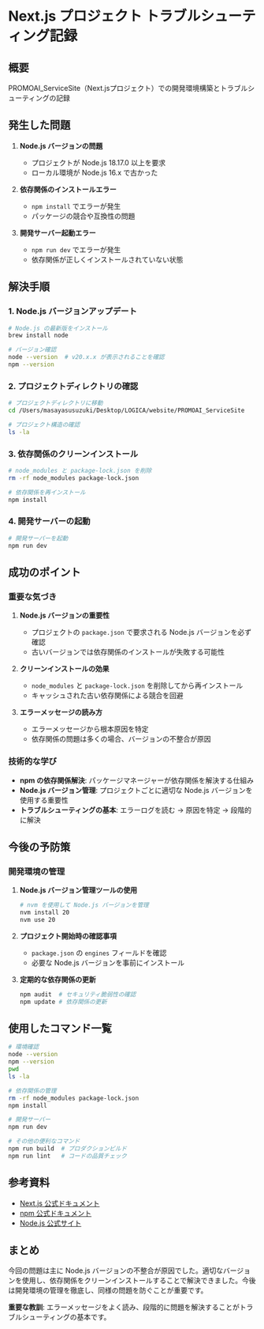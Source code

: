# Next.js プロジェクト トラブルシューティング記録

## 概要
PROMOAI_ServiceSite（Next.jsプロジェクト）での開発環境構築とトラブルシューティングの記録

## 発生した問題
1. **Node.js バージョンの問題**
   - プロジェクトが Node.js 18.17.0 以上を要求
   - ローカル環境が Node.js 16.x で古かった

2. **依存関係のインストールエラー**
   - `npm install` でエラーが発生
   - パッケージの競合や互換性の問題

3. **開発サーバー起動エラー**
   - `npm run dev` でエラーが発生
   - 依存関係が正しくインストールされていない状態

## 解決手順

### 1. Node.js バージョンアップデート
```bash
# Node.js の最新版をインストール
brew install node

# バージョン確認
node --version  # v20.x.x が表示されることを確認
npm --version
```

### 2. プロジェクトディレクトリの確認
```bash
# プロジェクトディレクトリに移動
cd /Users/masayasusuzuki/Desktop/LOGICA/website/PROMOAI_ServiceSite

# プロジェクト構造の確認
ls -la
```

### 3. 依存関係のクリーンインストール
```bash
# node_modules と package-lock.json を削除
rm -rf node_modules package-lock.json

# 依存関係を再インストール
npm install
```

### 4. 開発サーバーの起動
```bash
# 開発サーバーを起動
npm run dev
```

## 成功のポイント

### 重要な気づき
1. **Node.js バージョンの重要性**
   - プロジェクトの `package.json` で要求される Node.js バージョンを必ず確認
   - 古いバージョンでは依存関係のインストールが失敗する可能性

2. **クリーンインストールの効果**
   - `node_modules` と `package-lock.json` を削除してから再インストール
   - キャッシュされた古い依存関係による競合を回避

3. **エラーメッセージの読み方**
   - エラーメッセージから根本原因を特定
   - 依存関係の問題は多くの場合、バージョンの不整合が原因

### 技術的な学び
- **npm の依存関係解決**: パッケージマネージャーが依存関係を解決する仕組み
- **Node.js バージョン管理**: プロジェクトごとに適切な Node.js バージョンを使用する重要性
- **トラブルシューティングの基本**: エラーログを読む → 原因を特定 → 段階的に解決

## 今後の予防策

### 開発環境の管理
1. **Node.js バージョン管理ツールの使用**
   ```bash
   # nvm を使用して Node.js バージョンを管理
   nvm install 20
   nvm use 20
   ```

2. **プロジェクト開始時の確認事項**
   - `package.json` の `engines` フィールドを確認
   - 必要な Node.js バージョンを事前にインストール

3. **定期的な依存関係の更新**
   ```bash
   npm audit  # セキュリティ脆弱性の確認
   npm update # 依存関係の更新
   ```

## 使用したコマンド一覧

```bash
# 環境確認
node --version
npm --version
pwd
ls -la

# 依存関係の管理
rm -rf node_modules package-lock.json
npm install

# 開発サーバー
npm run dev

# その他の便利なコマンド
npm run build  # プロダクションビルド
npm run lint   # コードの品質チェック
```

## 参考資料
- [Next.js 公式ドキュメント](https://nextjs.org/docs)
- [npm 公式ドキュメント](https://docs.npmjs.com/)
- [Node.js 公式サイト](https://nodejs.org/)

## まとめ
今回の問題は主に Node.js バージョンの不整合が原因でした。適切なバージョンを使用し、依存関係をクリーンインストールすることで解決できました。今後は開発環境の管理を徹底し、同様の問題を防ぐことが重要です。

**重要な教訓**: エラーメッセージをよく読み、段階的に問題を解決することがトラブルシューティングの基本です。 